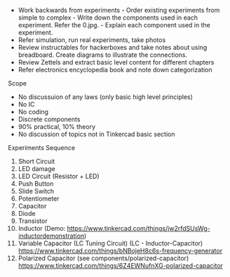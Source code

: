 - Work backwards from experiments 
		- Order existing experiments from simple to complex
		- Write down the components used in each experiment. Refer the 0.jpg.
		- Explain each component used in the experiment.
- Refer simulation, run real experiments, take photos
- Review instructables for hackerboxes and take notes about using breadboard. Create diagrams to illustrate the connections.
- Review Zettels and extract basic level content for different chapters
- Refer electronics encyclopedia book and note down categorization

Scope

- No discussuion of any laws (only basic high level principles)
- No IC
- No coding
- Discrete components
- 90% practical, 10% theory
- No discussion of topics not in Tinkercad basic section

Experiments Sequence

1. Short Circuit
2. LED damage
3. LED Circuit (Resistor + LED)
4. Push Button
5. Slide Switch
6. Potentiometer
7. Capacitor
8. Diode
9. Transistor
10. Inductor (Demo: https://www.tinkercad.com/things/jw2rfdSUsWg-inductordemonstration)
11. Variable Capacitor (LC Tuning Circuit) (LC - Inductor-Capacitor) https://www.tinkercad.com/things/bNBojeH8c6s-frequency-generator
12. Polarized Capacitor (see components/polarized-capacitor) https://www.tinkercad.com/things/6Z4EWNufnXG-polarized-capacitor